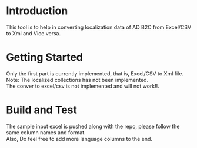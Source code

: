 # Introduction 
This tool is to help in converting localization data of AD B2C from Excel/CSV to Xml and Vice versa.  

# Getting Started
Only the first part is currently implemented, that is, Excel/CSV to Xml file.  
Note: The localized collections has not been implemented.  
The conver to excel/csv is not implemented and will not work!!. 

# Build and Test  
The sample input excel is pushed along with the repo, please follow the same column names and format.  
Also, Do feel free to add more language columns to the end.  
